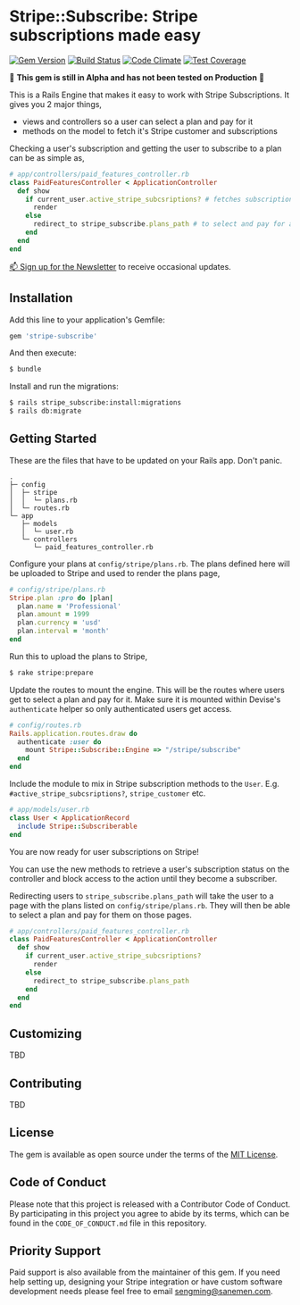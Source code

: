 # Stripe::Subscribe: Stripe subscriptions made easy

[![Gem Version](https://badge.fury.io/rb/stripe-subscribe.png)](http://badge.fury.io/rb/stripe-subscribe)
[![Build Status](https://travis-ci.org/tansengming/stripe-subscribe.png?branch=master)](https://travis-ci.org/tansengming/stripe-subscribe)
[![Code Climate](https://codeclimate.com/github/tansengming/stripe-subscribe/badges/gpa.svg)](https://codeclimate.com/github/tansengming/stripe-subscribe)
[![Test Coverage](https://codeclimate.com/github/tansengming/stripe-subscribe/badges/coverage.svg)](https://codeclimate.com/github/tansengming/stripe-subscribe/coverage)

🔴 **This gem is still in Alpha and has not been tested on Production** 🔴

This is a Rails Engine that makes it easy to work with Stripe Subscriptions. It gives you 2 major things,

- views and controllers so a user can select a plan and pay for it
- methods on the model to fetch it's Stripe customer and subscriptions

Checking a user's subscription and getting the user to subscribe to a plan can be as simple as,

```ruby
# app/controllers/paid_features_controller.rb
class PaidFeaturesController < ApplicationController
  def show
    if current_user.active_stripe_subcsriptions? # fetches subscription details from Stripe
      render
    else
      redirect_to stripe_subscribe.plans_path # to select and pay for a plan
    end
  end
end
```

[📫 Sign up for the Newsletter](http://tinyletter.com/stripe-rails) to receive occasional updates.

## Installation

Add this line to your application's Gemfile:

```ruby
gem 'stripe-subscribe'
```

And then execute:
```bash
$ bundle
```

Install and run the migrations:

```bash
$ rails stripe_subscribe:install:migrations
$ rails db:migrate
```

## Getting Started

These are the files that have to be updated on your Rails app. Don't panic.

```
.
├─ config
│  ├─ stripe
│  │  └─ plans.rb
│  └─ routes.rb
└─ app
   ├─ models
   │  └─ user.rb
   └─ controllers
      └─ paid_features_controller.rb
```

Configure your plans at `config/stripe/plans.rb`. The plans defined here will be uploaded to Stripe and used to render the plans page,

```ruby
# config/stripe/plans.rb
Stripe.plan :pro do |plan|
  plan.name = 'Professional'
  plan.amount = 1999
  plan.currency = 'usd'
  plan.interval = 'month'
end
```

Run this to upload the plans to Stripe,

```bash
$ rake stripe:prepare
```

Update the routes to mount the engine. This will be the routes where users get to select a plan and pay for it. Make sure it is mounted within Devise's `authenticate` helper so only authenticated users get access.

```ruby
# config/routes.rb
Rails.application.routes.draw do
  authenticate :user do
    mount Stripe::Subscribe::Engine => "/stripe/subscribe"
  end
end
```

Include the module to mix in Stripe subscription methods to the `User`. E.g. `#active_stripe_subcsriptions?`, `stripe_customer` etc.

```ruby
# app/models/user.rb
class User < ApplicationRecord
  include Stripe::Subscriberable
end
```

You are now ready for user subscriptions on Stripe!

You can use the new methods to retrieve a user's subscription status on the controller and block access to the action until they become a subscriber.

Redirecting users to `stripe_subscribe.plans_path` will take the user to a page with the plans listed on `config/stripe/plans.rb`. They will then be able to select a plan and pay for them on those pages.

```ruby
# app/controllers/paid_features_controller.rb
class PaidFeaturesController < ApplicationController
  def show
    if current_user.active_stripe_subcsriptions?
      render
    else
      redirect_to stripe_subscribe.plans_path
    end
  end
end
```

## Customizing

TBD

## Contributing

TBD

## License

The gem is available as open source under the terms of the [MIT License](https://opensource.org/licenses/MIT).


## Code of Conduct

Please note that this project is released with a Contributor Code of
Conduct. By participating in this project you agree to abide by its
terms, which can be found in the `CODE_OF_CONDUCT.md` file in this
repository.

## Priority Support

Paid support is also available from the maintainer of this gem. If you need help setting up, designing your Stripe integration or have custom software development needs please feel free to email [sengming@sanemen.com](mailto:sengming@sanemen.com?subject=stripe-rails-support).
